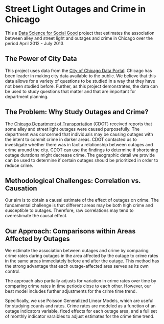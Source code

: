 Street Light Outages and Crime in Chicago
==================

This a [Data Science for Social Good](http://www.dssg.io) project that estimates the association between alley and street light and outages and crime in Chicago over the period April 2012 - July 2013.


## The Power of City Data

This project uses data from the [City of Chicago Data Portal](https://data.cityofchicago.org/).  Chicago has been leader in making city data available to the public.  We believe that this data allows for a variety of questions to be studied in a way that they have not been studied before.  Further, as this project demonstrates, the data can be used to study questions that matter and that are important for department planning.


## The Problem: Why Study Outages and Crime?

The [Chicago Department of Transportation](http://www.cityofchicago.org/city/en/depts/cdot.html) (CDOT) received reports that some alley and street light outages were caused purposefully.  The department was concerned that individuals may be causing outages with the intent to commit crime in darker areas.  CDOT contacted us to investigate whether there was in fact a relationship between outages and crime around the city.  CDOT can use the findings to determine if shortening outage durations might decrease crime.  The geographic detail we provide can be used to determine if certain outages should be prioritized in order to reduce crime. 


## Methodological Challenges: Correlation vs. Causation

Our aim is to obtain a causal estimate of the effect of outages on crime.  The fundamental challenge is that different areas may be both high crime and susceptible to outages.  Therefore, raw correlations may tend to overestimate the causal effect.


## Our Approach: Comparisons within Areas Affected by Outages

We estimate the association between outages and crime by comparing crime rates during outages in the area affected by the outage to crime rates in the same areas immediately before and after the outage.  This method has the strong advantage that each outage-affected area serves as its own control.

The approach also partially adjusts for variation in crime rates over time by comparing crime rates in time periods close to each other.  However, our best model includes further adjustments for the crime time trend.

Specifically, we use Poisson Generalized Linear Models, which are useful for studying counts and rates.  Crime rates are modeled as a function of an outage indicators variable, fixed effects for each outage area, and a full set of monthly indicator varaibles to adjust estimates for the crime time trend.



